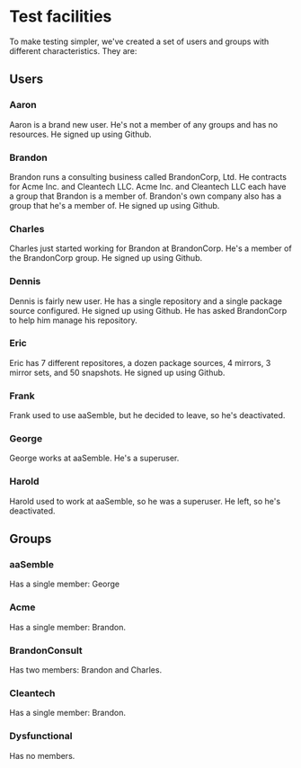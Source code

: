 # Test facilities

To make testing simpler, we've created a set of users and groups with different characteristics. They are:

## Users

### Aaron

Aaron is a brand new user. He's not a member of any groups and has no resources. He signed up using Github.

### Brandon

Brandon runs a consulting business called BrandonCorp, Ltd. He contracts for Acme Inc. and Cleantech LLC. Acme Inc. and Cleantech LLC each have a group that Brandon is a member of. Brandon's own company also has a group that he's a member of. He signed up using Github.

### Charles

Charles just started working for Brandon at BrandonCorp. He's a member of the BrandonCorp group. He signed up using Github.

### Dennis

Dennis is fairly new user. He has a single repository and a single package source configured. He signed up using Github. He has asked BrandonCorp to help him manage his repository.

### Eric

Eric has 7 different repositores, a dozen package sources, 4 mirrors, 3 mirror sets, and 50 snapshots. He signed up using Github.

### Frank

Frank used to use aaSemble, but he decided to leave, so he's deactivated.

### George

George works at aaSemble. He's a superuser.

### Harold

Harold used to work at aaSemble, so he was a superuser. He left, so he's deactivated.


## Groups

### aaSemble

Has a single member: George

### Acme

Has a single member: Brandon.

### BrandonConsult

Has two members: Brandon and Charles.

### Cleantech

Has a single member: Brandon.

### Dysfunctional

Has no members.
